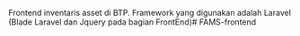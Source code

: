 Frontend inventaris asset di BTP.
Framework yang digunakan adalah Laravel (Blade Laravel dan Jquery pada bagian FrontEnd)# FAMS-frontend
